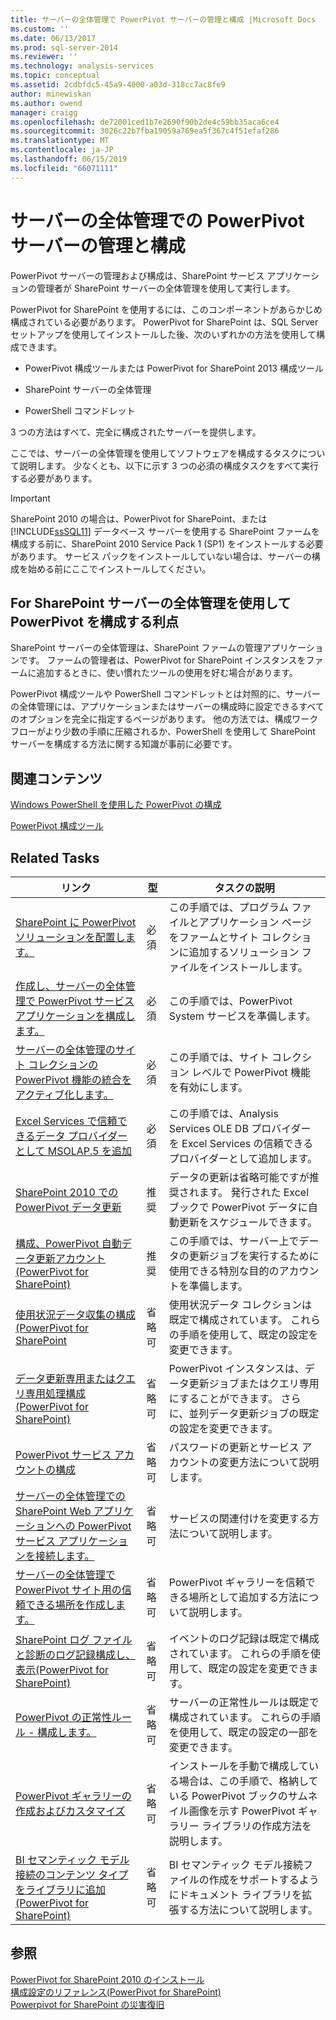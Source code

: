 ```yaml
---
title: サーバーの全体管理で PowerPivot サーバーの管理と構成 |Microsoft Docs
ms.custom: ''
ms.date: 06/13/2017
ms.prod: sql-server-2014
ms.reviewer: ''
ms.technology: analysis-services
ms.topic: conceptual
ms.assetid: 2cdbfdc5-45a9-4000-a03d-318cc7ac8fe9
author: minewiskan
ms.author: owend
manager: craigg
ms.openlocfilehash: de72001ced1b7e2690f90b2de4c59bb35aca6ce4
ms.sourcegitcommit: 3026c22b7fba19059a769ea5f367c4f51efaf286
ms.translationtype: MT
ms.contentlocale: ja-JP
ms.lasthandoff: 06/15/2019
ms.locfileid: "66071111"
---
```

# <a name="powerpivot-server-administration-and-configuration-in-central-administration"></a>サーバーの全体管理での PowerPivot サーバーの管理と構成
  PowerPivot サーバーの管理および構成は、SharePoint サービス アプリケーションの管理者が SharePoint サーバーの全体管理を使用して実行します。  
  
 PowerPivot for SharePoint を使用するには、このコンポーネントがあらかじめ構成されている必要があります。 PowerPivot for SharePoint は、SQL Server セットアップを使用してインストールした後、次のいずれかの方法を使用して構成できます。  
  
-   PowerPivot 構成ツールまたは PowerPivot for SharePoint 2013 構成ツール  
  
-   SharePoint サーバーの全体管理  
  
-   PowerShell コマンドレット  
  
 3 つの方法はすべて、完全に構成されたサーバーを提供します。  
  
 ここでは、サーバーの全体管理を使用してソフトウェアを構成するタスクについて説明します。 少なくとも、以下に示す 3 つの必須の構成タスクをすべて実行する必要があります。  
  
> [!IMPORTANT]  
>  SharePoint 2010 の場合は、PowerPivot for SharePoint、または [!INCLUDE[ssSQL11](../../includes/sssql11-md.md)] データベース サーバーを使用する SharePoint ファームを構成する前に、SharePoint 2010 Service Pack 1 (SP1) をインストールする必要があります。 サービス パックをインストールしていない場合は、サーバーの構成を始める前にここでインストールしてください。  
  
## <a name="benefits-of-configuring-powerpivot-for-sharepoint-using-central-administration"></a>For SharePoint サーバーの全体管理を使用して PowerPivot を構成する利点  
 SharePoint サーバーの全体管理は、SharePoint ファームの管理アプリケーションです。 ファームの管理者は、PowerPivot for SharePoint インスタンスをファームに追加するときに、使い慣れたツールの使用を好む場合があります。  
  
 PowerPivot 構成ツールや PowerShell コマンドレットとは対照的に、サーバーの全体管理には、アプリケーションまたはサーバーの構成時に設定できるすべてのオプションを完全に指定するページがあります。 他の方法では、構成ワークフローがより少数の手順に圧縮されるか、PowerShell を使用して SharePoint サーバーを構成する方法に関する知識が事前に必要です。  
  
## <a name="related-content"></a>関連コンテンツ  
 [Windows PowerShell を使用した PowerPivot の構成](power-pivot-configuration-using-windows-powershell.md)  
  
 [PowerPivot 構成ツール](power-pivot-configuration-tools.md)  
  
## <a name="related-tasks"></a>Related Tasks  
  
|リンク|型|タスクの説明|  
|----------|----------|----------------------|  
|[SharePoint に PowerPivot ソリューションを配置します。](deploy-power-pivot-solutions-to-sharepoint.md)|必須|この手順では、プログラム ファイルとアプリケーション ページをファームとサイト コレクションに追加するソリューション ファイルをインストールします。|  
|[作成し、サーバーの全体管理で PowerPivot サービス アプリケーションを構成します。](create-and-configure-power-pivot-service-application-in-ca.md)|必須|この手順では、PowerPivot System サービスを準備します。|  
|[サーバーの全体管理のサイト コレクションの PowerPivot 機能の統合をアクティブ化します。](activate-power-pivot-integration-for-site-collections-in-ca.md)|必須|この手順では、サイト コレクション レベルで PowerPivot 機能を有効にします。|  
|[Excel Services で信頼できるデータ プロバイダーとして MSOLAP.5 を追加](add-msolap-5-as-a-trusted-data-provider-in-excel-services.md)|必須|この手順では、Analysis Services OLE DB プロバイダーを Excel Services の信頼できるプロバイダーとして追加します。|  
|[SharePoint 2010 での PowerPivot データ更新](../powerpivot-data-refresh-with-sharepoint-2010.md)|推奨|データの更新は省略可能ですが推奨されます。 発行された Excel ブックで PowerPivot データに自動更新をスケジュールできます。|  
|[構成、PowerPivot 自動データ更新アカウント&#40;PowerPivot for SharePoint&#41;](../configure-unattended-data-refresh-account-powerpivot-sharepoint.md)|推奨|この手順では、サーバー上でデータの更新ジョブを実行するために使用できる特別な目的のアカウントを準備します。|  
|[使用状況データ収集の構成&#40;PowerPivot for SharePoint](configure-usage-data-collection-for-power-pivot-for-sharepoint.md)|省略可|使用状況データ コレクションは既定で構成されています。 これらの手順を使用して、既定の設定を変更できます。|  
|[データ更新専用またはクエリ専用処理構成&#40;PowerPivot for SharePoint&#41;](../configure-dedicated-data-refresh-query-only-processing-powerpivot-sharepoint.md)|省略可|PowerPivot インスタンスは、データ更新ジョブまたはクエリ専用にすることができます。 さらに、並列データ更新ジョブの既定の設定を変更できます。|  
|[PowerPivot サービス アカウントの構成](configure-power-pivot-service-accounts.md)|省略可|パスワードの更新とサービス アカウントの変更方法について説明します。|  
|[サーバーの全体管理での SharePoint Web アプリケーションへの PowerPivot サービス アプリケーションを接続します。](connect-power-pivot-service-app-to-sharepoint-web-app-in-ca.md)|省略可|サービスの関連付けを変更する方法について説明します。|  
|[サーバーの全体管理で PowerPivot サイト用の信頼できる場所を作成します。](create-a-trusted-location-for-power-pivot-sites-in-central-administration.md)|省略可|PowerPivot ギャラリーを信頼できる場所として追加する方法について説明します。|  
|[SharePoint ログ ファイルと診断のログ記録構成し、表示&#40;PowerPivot for SharePoint&#41;](configure-and-view-sharepoint-and-diagnostic-logging.md)|省略可|イベントのログ記録は既定で構成されています。 これらの手順を使用して、既定の設定を変更できます。|  
|[PowerPivot の正常性ルール - 構成します。](configure-power-pivot-health-rules.md)|省略可|サーバーの正常性ルールは既定で構成されています。 これらの手順を使用して、既定の設定の一部を変更できます。|  
|[PowerPivot ギャラリーの作成およびカスタマイズ](create-and-customize-power-pivot-gallery.md)|省略可|インストールを手動で構成している場合は、この手順で、格納している PowerPivot ブックのサムネイル画像を示す PowerPivot ギャラリー ライブラリの作成方法を説明します。|  
|[BI セマンティック モデル接続のコンテンツ タイプをライブラリに追加&#40;PowerPivot for SharePoint&#41;](add-bi-semantic-model-connection-content-type-to-library.md)|省略可|BI セマンティック モデル接続ファイルの作成をサポートするようにドキュメント ライブラリを拡張する方法について説明します。|  
  
## <a name="see-also"></a>参照  
 [PowerPivot for SharePoint 2010 のインストール](../../sql-server/install/powerpivot-for-sharepoint-2010-installation.md)   
 [構成設定のリファレンス&#40;PowerPivot for SharePoint&#41;](configuration-setting-reference-power-pivot-for-sharepoint.md)   
 [Powerpivot for SharePoint の災害復旧](https://go.microsoft.com/fwlink/p/?LinkId=389570)  
  
  
